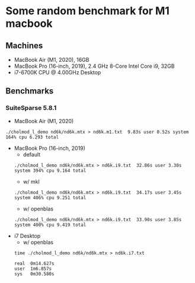 # Some random benchmark for M1 macbook
## Machines
* MacBook Air (M1, 2020), 16GB
* MacBook Pro (16-inch, 2019), 2.4 GHz 8-Core Intel Core i9, 32GB
* i7-6700K CPU @ 4.00GHz Desktop

## Benchmarks
### SuiteSparse 5.8.1
* MacBook Air (M1, 2020)
```
./cholmod_l_demo nd6k/nd6k.mtx > nd6k.m1.txt  9.83s user 0.52s system 164% cpu 6.293 total
```
* MacBook Pro (16-inch, 2019)
  * default
  ```
  ./cholmod_l_demo nd6k/nd6k.mtx > nd6k.i9.txt  32.86s user 3.30s system 394% cpu 9.164 total
  ```
  * w/ mkl
  ```
  ./cholmod_l_demo nd6k/nd6k.mtx > nd6k.i9.txt  34.17s user 3.45s system 406% cpu 9.251 total
  ```
  * w/ openblas
  ```
  ./cholmod_l_demo nd6k/nd6k.mtx > nd6k.i9.txt  33.90s user 3.85s system 400% cpu 9.419 total
  ```
* i7 Desktop
  * w/ openblas
  ```
  time ./cholmod_l_demo nd6k/nd6k.mtx > nd6k.i7.txt

  real	0m14.627s
  user	1m6.857s
  sys	0m30.580s
  ```
